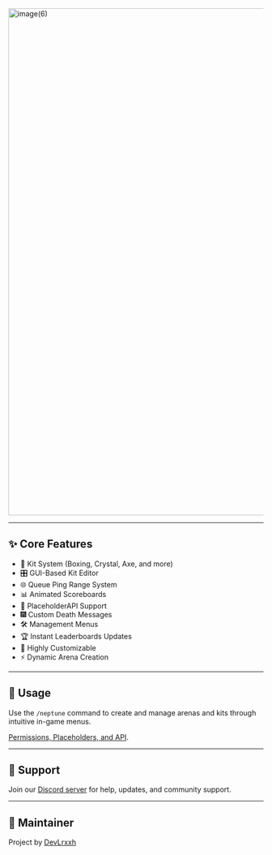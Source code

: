 <img width="2000" height="1000" alt="image(6)" src="https://github.com/user-attachments/assets/76ecdb11-ead6-4598-9d0c-4327503df5ec" />

---

## ✨ Core Features

- 🥊 Kit System (Boxing, Crystal, Axe, and more)
- 🎛️ GUI-Based Kit Editor
- 🌐 Queue Ping Range System
- 📊 Animated Scoreboards
- 🧩 PlaceholderAPI Support
- 🎆 Custom Death Messages
- 🛠️ Management Menus
- 🏆 Instant Leaderboards Updates
- 🧩 Highly Customizable
- ⚡ Dynamic Arena Creation

---

## 🧪 Usage

Use the `/neptune` command to create and manage arenas and kits through intuitive in-game menus.

[Permissions, Placeholders, and API](./docs/README.md).

---

## 💬 Support

Join our [Discord server](https://discord.gg/f6rUtpy6y4) for help, updates, and community support.

---

## 👤 Maintainer

Project by [DevLrxxh](https://github.com/Devlrxxh)
